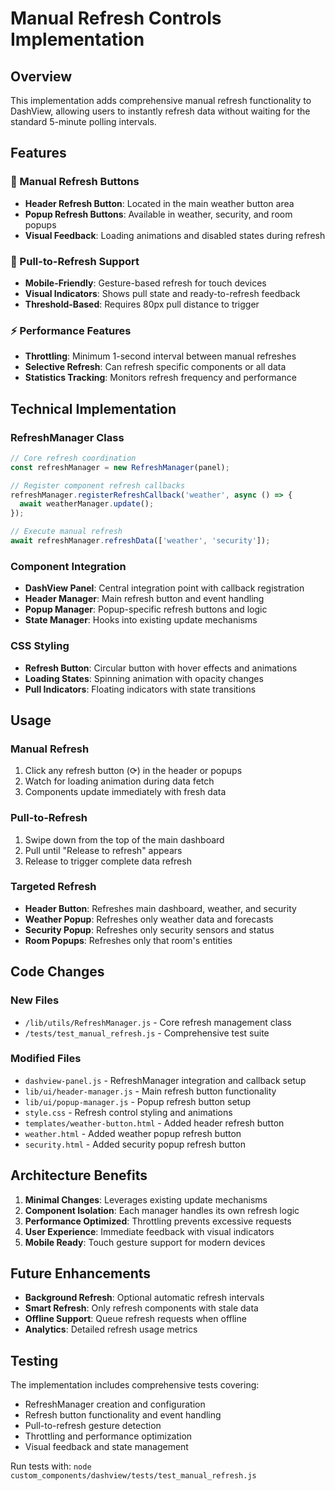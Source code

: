 # Manual Refresh Controls Implementation

## Overview

This implementation adds comprehensive manual refresh functionality to DashView, allowing users to instantly refresh data without waiting for the standard 5-minute polling intervals.

## Features

### 🔄 Manual Refresh Buttons
- **Header Refresh Button**: Located in the main weather button area
- **Popup Refresh Buttons**: Available in weather, security, and room popups
- **Visual Feedback**: Loading animations and disabled states during refresh

### 📱 Pull-to-Refresh Support
- **Mobile-Friendly**: Gesture-based refresh for touch devices
- **Visual Indicators**: Shows pull state and ready-to-refresh feedback
- **Threshold-Based**: Requires 80px pull distance to trigger

### ⚡ Performance Features
- **Throttling**: Minimum 1-second interval between manual refreshes
- **Selective Refresh**: Can refresh specific components or all data
- **Statistics Tracking**: Monitors refresh frequency and performance

## Technical Implementation

### RefreshManager Class
```javascript
// Core refresh coordination
const refreshManager = new RefreshManager(panel);

// Register component refresh callbacks
refreshManager.registerRefreshCallback('weather', async () => {
  await weatherManager.update();
});

// Execute manual refresh
await refreshManager.refreshData(['weather', 'security']);
```

### Component Integration
- **DashView Panel**: Central integration point with callback registration
- **Header Manager**: Main refresh button and event handling
- **Popup Manager**: Popup-specific refresh buttons and logic
- **State Manager**: Hooks into existing update mechanisms

### CSS Styling
- **Refresh Button**: Circular button with hover effects and animations
- **Loading States**: Spinning animation with opacity changes
- **Pull Indicators**: Floating indicators with state transitions

## Usage

### Manual Refresh
1. Click any refresh button (⟳) in the header or popups
2. Watch for loading animation during data fetch
3. Components update immediately with fresh data

### Pull-to-Refresh
1. Swipe down from the top of the main dashboard
2. Pull until "Release to refresh" appears
3. Release to trigger complete data refresh

### Targeted Refresh
- **Header Button**: Refreshes main dashboard, weather, and security
- **Weather Popup**: Refreshes only weather data and forecasts
- **Security Popup**: Refreshes only security sensors and status
- **Room Popups**: Refreshes only that room's entities

## Code Changes

### New Files
- `/lib/utils/RefreshManager.js` - Core refresh management class
- `/tests/test_manual_refresh.js` - Comprehensive test suite

### Modified Files
- `dashview-panel.js` - RefreshManager integration and callback setup
- `lib/ui/header-manager.js` - Main refresh button functionality
- `lib/ui/popup-manager.js` - Popup refresh button setup
- `style.css` - Refresh control styling and animations
- `templates/weather-button.html` - Added header refresh button
- `weather.html` - Added weather popup refresh button
- `security.html` - Added security popup refresh button

## Architecture Benefits

1. **Minimal Changes**: Leverages existing update mechanisms
2. **Component Isolation**: Each manager handles its own refresh logic
3. **Performance Optimized**: Throttling prevents excessive requests
4. **User Experience**: Immediate feedback with visual indicators
5. **Mobile Ready**: Touch gesture support for modern devices

## Future Enhancements

- **Background Refresh**: Optional automatic refresh intervals
- **Smart Refresh**: Only refresh components with stale data
- **Offline Support**: Queue refresh requests when offline
- **Analytics**: Detailed refresh usage metrics

## Testing

The implementation includes comprehensive tests covering:
- RefreshManager creation and configuration
- Refresh button functionality and event handling
- Pull-to-refresh gesture detection
- Throttling and performance optimization
- Visual feedback and state management

Run tests with: `node custom_components/dashview/tests/test_manual_refresh.js`